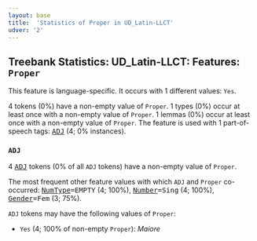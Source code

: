 ```yaml
---
layout: base
title:  'Statistics of Proper in UD_Latin-LLCT'
udver: '2'
---
```


## Treebank Statistics: UD_Latin-LLCT: Features: `Proper`

This feature is language-specific.
It occurs with 1 different values: `Yes`.

4 tokens (0%) have a non-empty value of `Proper`.
1 types (0%) occur at least once with a non-empty value of `Proper`.
1 lemmas (0%) occur at least once with a non-empty value of `Proper`.
The feature is used with 1 part-of-speech tags: <tt><a href="la_llct-pos-ADJ.html">ADJ</a></tt> (4; 0% instances).

### `ADJ`

4 <tt><a href="la_llct-pos-ADJ.html">ADJ</a></tt> tokens (0% of all `ADJ` tokens) have a non-empty value of `Proper`.

The most frequent other feature values with which `ADJ` and `Proper` co-occurred: <tt><a href="la_llct-feat-NumType.html">NumType</a></tt><tt>=EMPTY</tt> (4; 100%), <tt><a href="la_llct-feat-Number.html">Number</a></tt><tt>=Sing</tt> (4; 100%), <tt><a href="la_llct-feat-Gender.html">Gender</a></tt><tt>=Fem</tt> (3; 75%).

`ADJ` tokens may have the following values of `Proper`:

* `Yes` (4; 100% of non-empty `Proper`): <em>Maiore</em>

